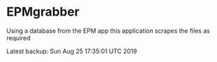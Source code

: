 # EPMgrabber
Using a database from the EPM app this application scrapes the files as required


Latest backup: Sun Aug 25 17:35:01 UTC 2019
